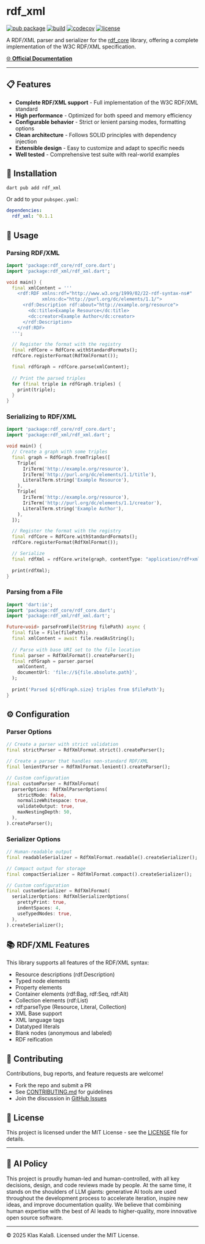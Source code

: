 # rdf_xml

[![pub package](https://img.shields.io/pub/v/rdf_xml.svg)](https://pub.dev/packages/rdf_xml)
[![build](https://github.com/kkalass/rdf_xml/actions/workflows/ci.yml/badge.svg)](https://github.com/kkalass/rdf_xml/actions)
[![codecov](https://codecov.io/gh/kkalass/rdf_xml/branch/main/graph/badge.svg)](https://codecov.io/gh/kkalass/rdf_xml)
[![license](https://img.shields.io/github/license/kkalass/rdf_xml.svg)](https://github.com/kkalass/rdf_xml/blob/main/LICENSE)

A RDF/XML parser and serializer for the [rdf_core](https://pub.dev/packages/rdf_core) library, offering a complete implementation of the W3C RDF/XML specification.

[🌐 **Official Documentation**](https://kkalass.github.io/rdf_xml/)

---

## 📋 Features

- **Complete RDF/XML support** - Full implementation of the W3C RDF/XML standard
- **High performance** - Optimized for both speed and memory efficiency
- **Configurable behavior** - Strict or lenient parsing modes, formatting options
- **Clean architecture** - Follows SOLID principles with dependency injection
- **Extensible design** - Easy to customize and adapt to specific needs
- **Well tested** - Comprehensive test suite with real-world examples

## 🚀 Installation

```bash
dart pub add rdf_xml
```

Or add to your `pubspec.yaml`:

```yaml
dependencies:
  rdf_xml: ^0.1.1
```

## 📖 Usage

### Parsing RDF/XML

```dart
import 'package:rdf_core/rdf_core.dart';
import 'package:rdf_xml/rdf_xml.dart';

void main() {
  final xmlContent = '''
    <rdf:RDF xmlns:rdf="http://www.w3.org/1999/02/22-rdf-syntax-ns#"
             xmlns:dc="http://purl.org/dc/elements/1.1/">
      <rdf:Description rdf:about="http://example.org/resource">
        <dc:title>Example Resource</dc:title>
        <dc:creator>Example Author</dc:creator>
      </rdf:Description>
    </rdf:RDF>
  ''';

  // Register the format with the registry
  final rdfCore = RdfCore.withStandardFormats();
  rdfCore.registerFormat(RdfXmlFormat());

  final rdfGraph = rdfCore.parse(xmlContent);
  
  // Print the parsed triples
  for (final triple in rdfGraph.triples) {
    print(triple);
  }
}
```


### Serializing to RDF/XML

```dart
import 'package:rdf_core/rdf_core.dart';
import 'package:rdf_xml/rdf_xml.dart';

void main() {
  // Create a graph with some triples
  final graph = RdfGraph.fromTriples([
    Triple(
      IriTerm('http://example.org/resource'),
      IriTerm('http://purl.org/dc/elements/1.1/title'),
      LiteralTerm.string('Example Resource'),
    ),
    Triple(
      IriTerm('http://example.org/resource'),
      IriTerm('http://purl.org/dc/elements/1.1/creator'),
      LiteralTerm.string('Example Author'),
    ),
  ]);

  // Register the format with the registry
  final rdfCore = RdfCore.withStandardFormats();
  rdfCore.registerFormat(RdfXmlFormat());

  // Serialize
  final rdfXml = rdfCore.write(graph, contentType: "application/rdf+xml");
  
  print(rdfXml);
}
```

### Parsing from a File

```dart
import 'dart:io';
import 'package:rdf_core/rdf_core.dart';
import 'package:rdf_xml/rdf_xml.dart';

Future<void> parseFromFile(String filePath) async {
  final file = File(filePath);
  final xmlContent = await file.readAsString();
  
  // Parse with base URI set to the file location
  final parser = RdfXmlFormat().createParser();
  final rdfGraph = parser.parse(
    xmlContent, 
    documentUrl: 'file://${file.absolute.path}',
  );
  
  print('Parsed ${rdfGraph.size} triples from $filePath');
}
```

## ⚙️ Configuration

### Parser Options

```dart
// Create a parser with strict validation
final strictParser = RdfXmlFormat.strict().createParser();

// Create a parser that handles non-standard RDF/XML
final lenientParser = RdfXmlFormat.lenient().createParser();

// Custom configuration
final customParser = RdfXmlFormat(
  parserOptions: RdfXmlParserOptions(
    strictMode: false,
    normalizeWhitespace: true,
    validateOutput: true,
    maxNestingDepth: 50,
  ),
).createParser();
```

### Serializer Options

```dart
// Human-readable output
final readableSerializer = RdfXmlFormat.readable().createSerializer();

// Compact output for storage
final compactSerializer = RdfXmlFormat.compact().createSerializer();

// Custom configuration
final customSerializer = RdfXmlFormat(
  serializerOptions: RdfXmlSerializerOptions(
    prettyPrint: true,
    indentSpaces: 4,
    useTypedNodes: true,
  ),
).createSerializer();
```

## 📚 RDF/XML Features

This library supports all features of the RDF/XML syntax:

- Resource descriptions (rdf:Description)
- Typed node elements
- Property elements
- Container elements (rdf:Bag, rdf:Seq, rdf:Alt)
- Collection elements (rdf:List)
- rdf:parseType (Resource, Literal, Collection)
- XML Base support
- XML language tags
- Datatyped literals
- Blank nodes (anonymous and labeled)
- RDF reification

## 🤝 Contributing

Contributions, bug reports, and feature requests are welcome!

- Fork the repo and submit a PR
- See [CONTRIBUTING.md](CONTRIBUTING.md) for guidelines
- Join the discussion in [GitHub Issues](https://github.com/kkalass/rdf_xml/issues)

## 📄 License

This project is licensed under the MIT License - see the [LICENSE](LICENSE) file for details.

---

## 🤖 AI Policy

This project is proudly human-led and human-controlled, with all key decisions, design, and code reviews made by people. At the same time, it stands on the shoulders of LLM giants: generative AI tools are used throughout the development process to accelerate iteration, inspire new ideas, and improve documentation quality. We believe that combining human expertise with the best of AI leads to higher-quality, more innovative open source software.

---

© 2025 Klas Kalaß. Licensed under the MIT License.
